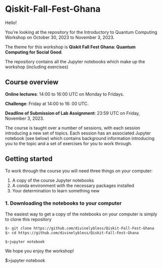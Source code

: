 # Qiskit-Fall-Fest-Ghana
Hello!

You're looking at the repository for the Introductory to Quantum Computing Workshop on October 30, 2023 to November 3, 2023.

The theme for this workshop is **Qiskit Fall Fest Ghana: Quantum Computing for Social Good**.

The repository contains all the Jupyter notebooks which make up the workshop (including exercises)

## Course overview

**Online lectures**: 14:00 to 16:00 UTC on Monday to Fridays.

**Challenge**: Friday at 14:00 to 16: 00 UTC.

**Deadline of Submission of Lab Assignment**: 23:59 UTC on Friday, November 3, 2023. 



The course is taught over a number of sessions, with each session introducing a new set of topics. Each session has an associated Jupyter notebook (see below) which contains background information introducing you to the topic and a set of exercises for you to work through.


## Getting started

To work through the course you will need three things on your computer:

1. A copy of the course Jupyter notebooks
2. A conda environment with the necessary packages installed
3. Your determination to learn something new


### 1. Downloading the notebooks to your computer

The easiest way to get a copy of the notebooks on your computer is simply to clone this repository

```bash
$> git clone https://github.com/divinelybless/Qiskit-Fall-Fest-Ghana
$> cd https://github.com/divinelybless/Qiskit-Fall-Fest-Ghana
```


```bash
$>jupyter notebook
```

We hope you enjoy the workshop!

$>jupyter notebook
